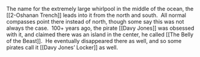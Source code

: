 The name for the extremely large whirlpool in the middle of the ocean, the [[2-Oshanan Trench]] leads into it from the north and south.  All normal compasses point there instead of north, though some say this was not always the case.  100+ years ago, the pirate [[Davy Jones]] was obsessed with it, and claimed there was an island in the center, he called [[The Belly of the Beast]].  He eventually disappeared there as well, and so some pirates call it [[Davy Jones’ Locker]] as well.